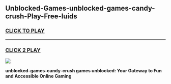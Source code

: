 
## Unblocked-Games-unblocked-games-candy-crush-Play-Free-luids
<h3>
<a href="https://premium76.site?title=unblocked-games-candy-crush&ref=18A1">CLICK TO PLAY</a></h3>
<hr>

<h3>
<a href="https://premium76.site?title=unblocked-games-candy-crush&ref=18A1">CLICK 2 PLAY</a>
  
</h3>

<a href="https://premium76.site?title=unblocked-games-candy-crush&ref=18A1"><img src="https://clearcache.store/games.png"></a>


**unblocked-games-candy-crush games unblocked: Your Gateway to Fun and Accessible Online Gaming**
